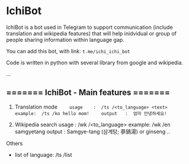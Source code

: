 # IchiBot 
IchiBot is a bot used in Telegram to support communication (include translation and wikipedia features) that will help inidvidual or group of people sharing information within language gap.

You can add this bot, with link:
`t.me/ichi_ichi_bot`

Code is written in python with several library from google and wikipedia.

...

## ======= IchiBot - Main features =======

1. Translation mode
`    usage    :  /ts /<to_language> <text>`
`    example:  /ts /ko hello mom!`
`    output   :  엄마 안녕하세요!`

2. Wikipedia search
    usage   :  /wk /<to_language> <word>
    example:  /wk /en samgyetang
    output  :  Samgye-tang (삼계탕; 蔘鷄湯) or ginseng ..

Others
* list of language: /ts /list
